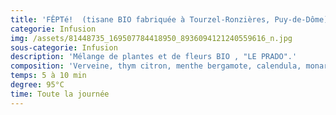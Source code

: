 ```yaml
---
title: 'FÊPTé!  (tisane BIO fabriquée à Tourzel-Ronzières, Puy-de-Dôme)'
categorie: Infusion
img: /assets/81448735_169507784418950_8936094121240559616_n.jpg
sous-categorie: Infusion
description: 'Mélange de plantes et de fleurs BIO , "LE PRADO".'
composition: 'Verveine, thym citron, menthe bergamote, calendula, monarde.'
temps: 5 à 10 min
degree: 95°C
time: Toute la journée
---
```



